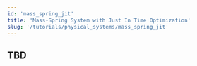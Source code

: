 ```yaml
---
id: 'mass_spring_jit'
title: 'Mass-Spring System with Just In Time Optimization'
slug: '/tutorials/physical_systems/mass_spring_jit'
---
```


## TBD